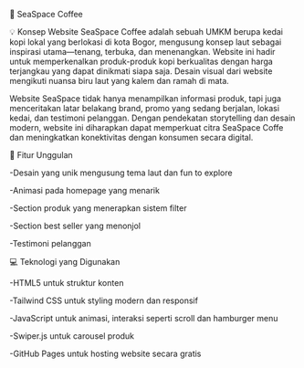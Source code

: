 🌊 SeaSpace Coffee

💡 Konsep Website
SeaSpace Coffee adalah sebuah UMKM berupa kedai kopi lokal yang berlokasi di kota Bogor, mengusung konsep laut sebagai inspirasi utama—tenang, terbuka, dan menenangkan. Website ini hadir untuk memperkenalkan produk-produk kopi berkualitas dengan harga terjangkau yang dapat dinikmati siapa saja. Desain visual dari website mengikuti nuansa biru laut yang kalem dan ramah di mata.

Website SeaSpace tidak hanya menampilkan informasi produk, tapi juga menceritakan latar belakang brand, promo yang sedang berjalan, lokasi kedai, dan testimoni pelanggan. Dengan pendekatan storytelling dan desain modern, website ini diharapkan dapat memperkuat citra SeaSpace Coffe dan meningkatkan konektivitas dengan konsumen secara digital.

🌟 Fitur Unggulan

-Desain yang unik mengusung tema laut dan fun to explore

-Animasi pada homepage yang menarik

-Section produk yang menerapkan sistem filter
  
-Section best seller yang menonjol

-Testimoni pelanggan

💻 Teknologi yang Digunakan

-HTML5 untuk struktur konten

-Tailwind CSS untuk styling modern dan responsif

-JavaScript untuk animasi, interaksi seperti scroll dan hamburger menu

-Swiper.js untuk carousel produk

-GitHub Pages untuk hosting website secara gratis

